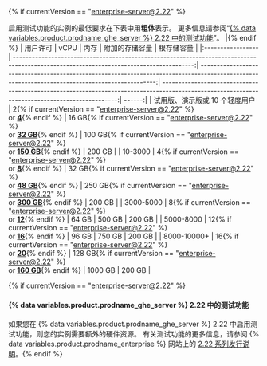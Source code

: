 {% if currentVersion == "enterprise-server@2.22" %}

启用测试功能的实例的最低要求在下表中用**粗体**表示。 更多信息请参阅“[{% data variables.product.prodname_ghe_server %} 2.22 中的测试功能](#beta-features-in-github-enterprise-server-222)”。 |{% endif %}
| 用户许可              |                                                                                                                                   vCPU |                                                                                                                                             内存 |                                                                                                                                        附加的存储容量 |  根存储容量 |
|:----------------- | --------------------------------------------------------------------------------------------------------------------------------------:| ----------------------------------------------------------------------------------------------------------------------------------------------:| ----------------------------------------------------------------------------------------------------------------------------------------------:| ------:|
| 试用版、演示版或 10 个轻度用户 |   2{% if currentVersion == "enterprise-server@2.22" %}<br/>or [**4**](#beta-features-in-github-enterprise-server-222){% endif %} |   16 GB{% if currentVersion == "enterprise-server@2.22" %}<br/>or [**32 GB**](#beta-features-in-github-enterprise-server-222){% endif %} | 100 GB{% if currentVersion == "enterprise-server@2.22" %}<br/>or [**150 GB**](#beta-features-in-github-enterprise-server-222){% endif %} | 200 GB |
| 10-3000           |   4{% if currentVersion == "enterprise-server@2.22" %}<br/>or [**8**](#beta-features-in-github-enterprise-server-222){% endif %} |   32 GB{% if currentVersion == "enterprise-server@2.22" %}<br/>or [**48 GB**](#beta-features-in-github-enterprise-server-222){% endif %} | 250 GB{% if currentVersion == "enterprise-server@2.22" %}<br/>or [**300 GB**](#beta-features-in-github-enterprise-server-222){% endif %} | 200 GB |
| 3000-5000         |  8{% if currentVersion == "enterprise-server@2.22" %}<br/>or [**12**](#beta-features-in-github-enterprise-server-222){% endif %} |                                                                                                                                          64 GB |                                                                                                                                         500 GB | 200 GB |
| 5000-8000         | 12{% if currentVersion == "enterprise-server@2.22" %}<br/>or [**16**](#beta-features-in-github-enterprise-server-222){% endif %} |                                                                                                                                          96 GB |                                                                                                                                         750 GB | 200 GB |
| 8000-10000+       | 16{% if currentVersion == "enterprise-server@2.22" %}<br/>or [**20**](#beta-features-in-github-enterprise-server-222){% endif %} | 128 GB{% if currentVersion == "enterprise-server@2.22" %}<br/>or [**160 GB**](#beta-features-in-github-enterprise-server-222){% endif %} |                                                                                                                                        1000 GB | 200 GB |

{% if currentVersion == "enterprise-server@2.22" %}

#### {% data variables.product.prodname_ghe_server %} 2.22 中的测试功能

如果您在 {% data variables.product.prodname_ghe_server %} 2.22 中启用测试功能，则您的实例需要额外的硬件资源。 有关测试功能的更多信息，请参阅 {% data variables.product.prodname_enterprise %} 网站上的 [2.22 系列发行说明](https://enterprise.github.com/releases/series/2.22)。{% endif %}
